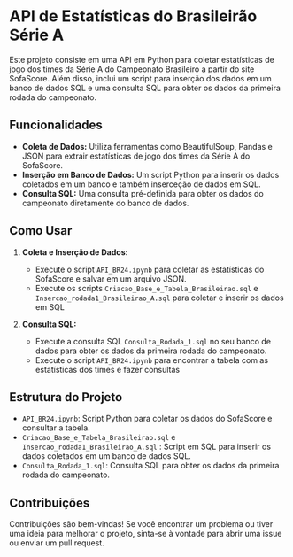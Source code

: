 # API de Estatísticas do Brasileirão Série A

Este projeto consiste em uma API em Python para coletar estatísticas de jogo dos times da Série A do Campeonato Brasileiro a partir do site SofaScore. 
Além disso, inclui um script para inserção dos dados em um banco de dados SQL e uma consulta SQL para obter os dados da primeira rodada do campeonato.

## Funcionalidades

- **Coleta de Dados:** Utiliza ferramentas como BeautifulSoup, Pandas e JSON para extrair estatísticas de jogo dos times da Série A do SofaScore.
- **Inserção em Banco de Dados:** Um script Python para inserir os dados coletados em um banco e também inserceção de dados em SQL.
- **Consulta SQL:** Uma consulta pré-definida para obter os dados do campeonato diretamente do banco de dados.

## Como Usar

1. **Coleta e Inserção de Dados:**
   - Execute o script `API_BR24.ipynb` para coletar as estatísticas do SofaScore e salvar em um arquivo JSON.
   - Execute os scripts `Criacao_Base_e_Tabela_Brasileirao.sql` e `Insercao_rodada1_Brasileirao_A.sql` para coletar e inserir os dados em SQL

2. **Consulta SQL:**
   - Execute a consulta SQL `Consulta_Rodada_1.sql` no seu banco de dados para obter os dados da primeira rodada do campeonato.
   - Execute o script `API_BR24.ipynb` para encontrar a tabela com as estatísticas dos times e fazer consultas

## Estrutura do Projeto

- `API_BR24.ipynb`: Script Python para coletar os dados do SofaScore e consultar a tabela.
- `Criacao_Base_e_Tabela_Brasileirao.sql` e `Insercao_rodada1_Brasileirao_A.sql` : Script em SQL para inserir os dados coletados em um banco de dados SQL.
- `Consulta_Rodada_1.sql`: Consulta SQL para obter os dados da primeira rodada do campeonato.

## Contribuições

Contribuições são bem-vindas! Se você encontrar um problema ou tiver uma ideia para melhorar o projeto, sinta-se à vontade para abrir uma issue ou enviar um pull request.
